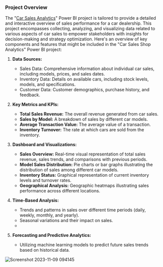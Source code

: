 ### Project Overview
The "[Car Sales Analytics](https://github.com/OLUJUWON-OMOTOBA/Project-5/blob/main/Car%20Sales.pbix)" Power BI project is tailored to provide a detailed and interactive overview of sales performance for a car dealership. This project encompasses collecting, analyzing, and visualizing data related to various aspects of car sales to empower stakeholders with insights for decision-making and strategy optimization. Here's an overview of key components and features that might be included in the "Car Sales Shop Analytics" Power BI project:

1. **Data Sources:**
   - Sales Data: Comprehensive information about individual car sales, including models, prices, and sales dates.
   - Inventory Data: Details on available cars, including stock levels, models, and specifications.
   - Customer Data: Customer demographics, purchase history, and feedback.

2. **Key Metrics and KPIs:**
   - **Total Sales Revenue:** The overall revenue generated from car sales.
   - **Sales by Model:** A breakdown of sales by different car models.
   - **Average Transaction Value:** The average value of a transaction.
   - **Inventory Turnover:** The rate at which cars are sold from the inventory.

3. **Dashboard and Visualizations:**
   - **Sales Overview:** Real-time visual representation of total sales revenue, sales trends, and comparisons with previous periods.
   - **Model Sales Distribution:** Pie charts or bar graphs illustrating the distribution of sales among different car models.
   - **Inventory Status:** Graphical representation of current inventory levels and turnover rates.
   - **Geographical Analysis:** Geographic heatmaps illustrating sales performance across different locations.

7. **Time-Based Analysis:**
   - Trends and patterns in sales over different time periods (daily, weekly, monthly, and yearly).
   - Seasonal variations and their impact on sales.
   - 
9. **Forecasting and Predictive Analytics:**
   - Utilizing machine learning models to predict future sales trends based on historical data.

![Screenshot 2023-11-09 094145](https://github.com/OLUJUWON-OMOTOBA/Project-5/assets/134015058/341e7118-b365-4171-a56a-a653ca5b2d27)
